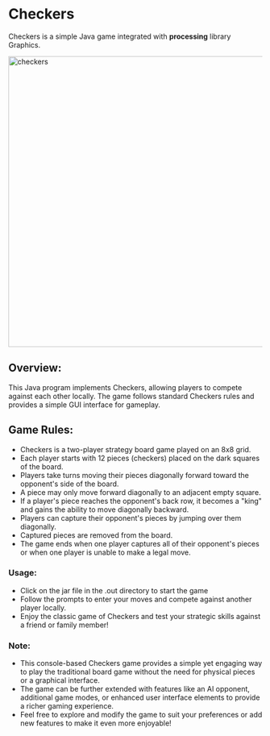 # Checkers 
Checkers is a simple Java game integrated with **processing** library Graphics.

<img width="577" alt="checkers" src="https://github.com/NguyenChHieu/Checkers/assets/140675996/9b51126f-e795-494d-b6bb-342613cab360">

## Overview:
This Java program implements Checkers, allowing players to compete against each other locally. The game follows standard Checkers rules and provides a simple GUI interface for gameplay.

## Game Rules:
+ Checkers is a two-player strategy board game played on an 8x8 grid.
+ Each player starts with 12 pieces (checkers) placed on the dark squares of the board.
+ Players take turns moving their pieces diagonally forward toward the opponent's side of the board.
+ A piece may only move forward diagonally to an adjacent empty square.
+ If a player's piece reaches the opponent's back row, it becomes a "king" and gains the ability to move diagonally backward.
+ Players can capture their opponent's pieces by jumping over them diagonally.
+ Captured pieces are removed from the board.
+ The game ends when one player captures all of their opponent's pieces or when one player is unable to make a legal move.

### Usage:
+ Click on the jar file in the .out directory to start the game
+ Follow the prompts to enter your moves and compete against another player locally.
+ Enjoy the classic game of Checkers and test your strategic skills against a friend or family member!

### Note:
+ This console-based Checkers game provides a simple yet engaging way to play the traditional board game without the need for physical pieces or a graphical interface.
+ The game can be further extended with features like an AI opponent, additional game modes, or enhanced user interface elements to provide a richer gaming experience.
+ Feel free to explore and modify the game to suit your preferences or add new features to make it even more enjoyable!

